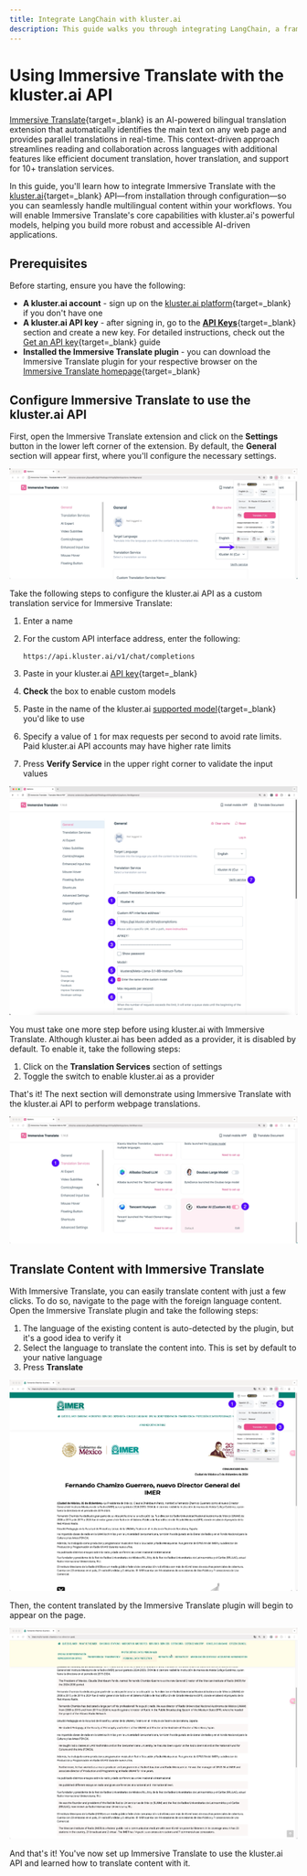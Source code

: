```yaml
---
title: Integrate LangChain with kluster.ai
description: This guide walks you through integrating LangChain, a framework designed to simplify the development of LLM powered-applications, with the kluster.ai API.
---
```


# Using Immersive Translate with the kluster.ai API

[Immersive Translate](https://immersivetranslate.com/){target=_blank} is an  AI-powered bilingual translation extension that automatically identifies the main text on any web page and provides parallel translations in real-time. This context-driven approach streamlines reading and collaboration across languages with additional features like efficient document translation, hover translation, and support for 10+ translation services.

In this guide, you'll learn how to integrate Immersive Translate with the [kluster.ai](https://www.kluster.ai/){target=_blank} API—from installation through configuration—so you can seamlessly handle multilingual content within your workflows. You will enable Immersive Translate's core capabilities with kluster.ai's powerful models, helping you build more robust and accessible AI-driven applications.

## Prerequisites

Before starting, ensure you have the following:

- **A kluster.ai account** - sign up on the [kluster.ai platform](https://platform.kluster.ai/signup){target=\_blank} if you don't have one
- **A kluster.ai API key** - after signing in, go to the [**API Keys**](https://platform.kluster.ai/apikeys){target=\_blank} section and create a new key. For detailed instructions, check out the [Get an API key](/get-started/get-api-key/){target=\_blank} guide
- **Installed the Immersive Translate plugin** - you can download the Immersive Translate plugin for your respective browser on the [Immersive Translate homepage](https://immersivetranslate.com/){target=\_blank}

## Configure Immersive Translate to use the kluster.ai API

First, open the Immersive Translate extension and click on the **Settings** button in the lower left corner of the extension. By default, the **General** section will appear first, where you'll configure the necessary settings.

![](/images/get-started/integrations/immersivetranslate/immersive-1.webp)

Take the following steps to configure the kluster.ai API as a custom translation service for Immersive Translate:

1. Enter a name
2. For the custom API interface address, enter the following:

    ```text
    https://api.kluster.ai/v1/chat/completions
    ```

3. Paste in your kluster.ai [API key](https://platform.kluster.ai/apikeys){target=\_blank}
4. **Check** the box to enable custom models 
5. Paste in the name of the kluster.ai [supported model](https://docs.kluster.ai/api-reference/reference/#list-supported-models){target=\_blank} you'd like to use
6. Specify a value of `1` for max requests per second to avoid rate limits. Paid kluster.ai API accounts may have higher rate limits
7. Press **Verify Service** in the upper right corner to validate the input values

![](/images/get-started/integrations/immersivetranslate/immersive-2.webp)

You must take one more step before using kluster.ai with Immersive Translate. Although kluster.ai has been added as a provider, it is disabled by default. To enable it, take the following steps:

1. Click on the **Translation Services** section of settings
2. Toggle the switch to enable kluster.ai as a provider

That's it! The next section will demonstrate using Immersive Translate with the kluster.ai API to perform webpage translations.

![](/images/get-started/integrations/immersivetranslate/immersive-3.webp)

## Translate Content with Immersive Translate

With Immersive Translate, you can easily translate content with just a few clicks. To do so, navigate to the page with the foreign language content. Open the Immersive Translate plugin and take the following steps:

1. The language of the existing content is auto-detected by the plugin, but it's a good idea to verify it
2. Select the language to translate the content into. This is set by default to your native language 
3. Press **Translate**

![](/images/get-started/integrations/immersivetranslate/immersive-4.webp)

Then, the content translated by the Immersive Translate plugin will begin to appear on the page. 

![](/images/get-started/integrations/immersivetranslate/immersive-5.webp)

And that's it! You've now set up Immersive Translate to use the kluster.ai API and learned how to translate content with it.
